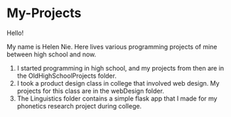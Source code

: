 My-Projects
===========

Hello!

My name is Helen Nie. Here lives various programming projects of mine between high school and now.

1. I started programming in high school, and my projects from then are in the OldHighSchoolProjects folder. 
2. I took a product design class in college that involved web design. My projects for this class are in the webDesign folder.
3. The Linguistics folder contains a simple flask app that I made for my phonetics research project during college.
